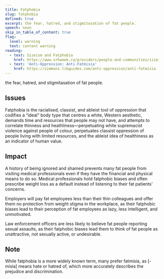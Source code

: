 ```yaml
---
title: Fatphobia
slug: fatphobia
defined: true
excerpt: the fear, hatred, and stigmitasation of fat people.
speech: noun
skip_in_table_of_content: true
flag:
  level: warning
  text: content warning
reading:
  - text: Sizeism and Fatphobia
    href: https://www.srhweek.ca/providers/people-and-communities/sizeism-and-fatphobia/
  - text: 'Anti-Oppression: Anti-Fatmisia'
    href: https://simmons.libguides.com/anti-oppression/anti-fatmisia
---
```


the fear, hatred, and stigmitasation of fat people.

## Issues

Fatphobia is the racialised, classist, and ableist tool of oppression that codifies a “ideal” body type that centres a white, Western aesthetic, demands time and resources that people may not have, and attempts to correlate thinness and heathliness—perpetuating white supremacist violence against people of colour, perpetuates classist oppression of people living with limited resources, and the ableist idea of healthiness as an indicator of human value.

## Impact

A history of being ignored and shamed prevents many fat people from visiting medical professionals even if they have the financial and physical means to do so. Medical professionals hold fatphobic biases and often prescribe weight loss as a default instead of listening to their fat patients' concerns.

Employers will pay fat employees less than their thin colleagues and offer them no protection from weight stigma in the workplace, as their fatphobic biases lead to their perception of fat employees as lazy, less intelligent, and unmotivated.

Law enforcement officers are less likely to believe fat people reporting sexual assaults, as their fatphobic biases lead them to think of fat people as unattractive, not sexually active, or undesirable.

## Note

While fatphobia is a more widely known term, many prefer fatmisia, as [-misia] means hate or hatred of, which more accurately describes the prejudice and discrimination.

